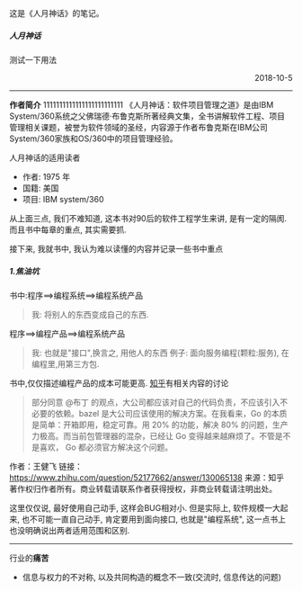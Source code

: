 <div markdown="1">

这是《人月神话》的笔记。

##### 人月神话 #####



测试一下用法

<p align="right">2018-10-5</p>

---

**作者简介**
1111111111111111111111111
《人月神话：软件项目管理之道》是由IBM System/360系统之父佛瑞德·布鲁克斯所著经典文集，全书讲解软件工程、项目管理相关课题，被誉为软件领域的圣经，内容源于作者布鲁克斯在IBM公司System/360家族和OS/360中的项目管理经验。

人月神话的适用读者


- 作者: 1975 年
- 国籍: 美国
- 项目: IBM system/360

从上面三点, 我们不难知道, 这本书对90后的软件工程学生来讲, 是有一定的隔阂. 而且书中每章的重点, 其实需要抓.

接下来, 我就书中, 我认为难以读懂的内容并记录一些书中重点

##### 1.焦油坑 #####




书中:程序==>编程系统==>编程系统产品

> 我: 将别人的东西变成自己的东西. 

程序==>编程产品==>编程系统产品

> 我: 也就是"接口",换言之, 用他人的东西 例子: 面向服务编程(颗粒:服务), 在编程里,用第三方包.


书中,仅仅描述编程产品的成本可能更高. [知乎](https://www.zhihu.com/question/52177662)有相关内容的讨论

> 部分同意 @布丁 的观点，大公司都应该对自己的代码负责，不应该引入不必要的依赖。bazel 是大公司应该使用的解决方案。在我看来，Go 的本质是简单：开箱即用，稳定可靠。用 20% 的功能，解决 80% 的问题，生产力极高。而当前包管理器的混杂，已经让 Go 变得越来越麻烦了。不管是不是喜欢， Go 都必须官方解决这个问题。

作者：王健飞
链接：https://www.zhihu.com/question/52177662/answer/130065138
来源：知乎
著作权归作者所有。商业转载请联系作者获得授权，非商业转载请注明出处。

这里仅仅说, 最好使用自己动手, 这样会BUG相对小. 但是实际上, 软件规模一大起来, 也不可能一直自己动手, 肯定要用到面向接口, 也就是"编程系统", 这一点书上也没明确说出两者适用范围和区别.

---

行业的**痛苦**

- 信息与权力的不对称, 以及共同构造的概念不一致(交流时, 信息传达的问题)


</div>